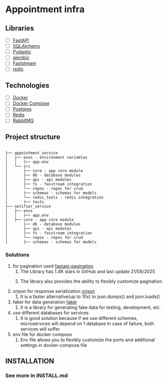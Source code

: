 # Appointment infra

## Libraries
- [ ] [FastAPI](https://fastapi.tiangolo.com/)
- [ ] [SQLAlchemy](https://www.sqlalchemy.org/)
- [ ] [Pydantic](https://pydantic-docs.helpmanual.io/)
- [ ] [alembic](https://alembic.sqlalchemy.org/en/latest/)
- [ ] [Faststream](https://faststream.ag2.ai//)
- [ ] [redis](https://redis.readthedocs.io/en/stable//)

## Technologies
- [ ] [Docker](https://www.docker.com/)
- [ ] [Docker Compose](https://docs.docker.com/compose/)
- [ ] [Postgres](https://www.postgresql.org/)
- [ ] [Redis](https://redis.io/)
- [ ] [RabbitMQ](https://www.rabbitmq.com/)

## Project structure

```

├── appointment_service
│   ├── envs - environment variables
│   │   ├── app.env 
│   └── src
│       ├── core - app core module
│       ├── db - database modules 
│       ├── api - api modules
│       ├── fs - fasstream integration
│       └── repos - repos for crud 
│       ├── schemas - schemas for models
|       └── redis_tools - redis integration
│       ├── tests    
├── notifier_service
│   ├── envs
│   │   ├── app.env
│   ├── core - app core module
│       ├── db - database modules 
│       ├── api - api modules
│       ├── fs - fasstream integration
│       └── repos - repos for crud 
│       ├── schemas - schemas for models
```

### Solutions 
1. for pagination used [fastapi-pagination](https://pypi.org/project/fastapi-pagination/)
   1. The Library has 1.4K stars in GitHub and last update 21/08/2025</p>
   2. The library also provides the ability to flexibly customize pagination </p>
2. orjson for response serialization [orjson](https://pypi.org/project/orjson/)
   1. It is a faster alternative(up to 10x) to json.dumps() and json.loads()
3. faker for data generation [faker](https://faker.readthedocs.io/en/master/) 
   1. It is a library for generating fake data for testing, development, etc.
4. use different databases for services 
   1. It is good solution  because if we use different schemes, microservices will depend on 1 database
      In case of failure, both services will suffer
5. env file for docker compose
   1. Env file allows you to flexibly customize the ports and additional settings in docker-compose.file

## INSTALLATION 
### See more in INSTALL.md
